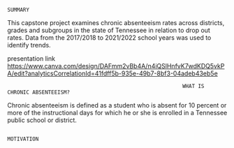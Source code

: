                                                                         SUMMARY

This capstone project examines chronic absenteeism rates across districts, grades and subgroups in the state of Tennessee in relation to drop out rates.  Data from the 2017/2018 to 2021/2022 school years was used to identify trends. 


presentation link 
https://www.canva.com/design/DAFmm2vBb4A/n4iQSlHnfvK7wdKDQ5vkPA/edit?analyticsCorrelationId=41fdff5b-935e-49b7-8bf3-04adeb43eb5e




                                                            WHAT IS CHRONIC ABSENTEEISM?
Chronic absenteeism is defined as a student who is absent for 10 percent or more of the instructional days for which he or she is enrolled in a Tennessee public school or district.



                                                                    MOTIVATION

